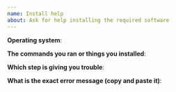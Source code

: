 ```yaml
---
name: Install help
about: Ask for help installing the required software
---
```


<!-- Fill out the fields below as best as you can so that we can track down the problem -->
**Operating system**:


**The commands you ran or things you installed**:


**Which step is giving you trouble**:


**What is the exact error message (copy and paste it)**:
